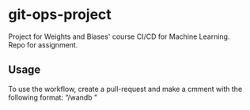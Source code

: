 # git-ops-project
Project for Weights and Biases' course CI/CD for Machine Learning.
<br>
Repo for assignment.
## Usage
To use the workflow, create a pull-request and make a cmment with the following format: “/wandb <run id>” 

